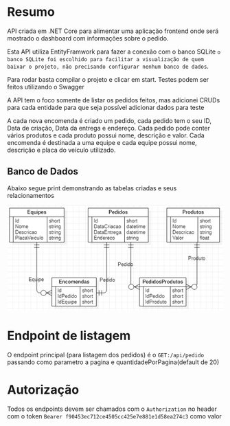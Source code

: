 # Resumo
API criada em .NET Core para alimentar uma aplicação frontend onde será mostrado o dashboard com informações sobre o pedido.

Esta API utiliza EntityFramwork para fazer a conexão com o banco SQLite `o banco SQLite foi escolhido para facilitar a visualização de quem baixar o projeto, não precisando configurar nenhum banco de dados`.

Para rodar basta compilar o projeto e clicar em start. Testes podem ser feitos utilizando o Swagger

A API tem o foco somente de listar os pedidos feitos, mas adicionei CRUDs para cada entidade para que seja possível adicionar dados para teste

A cada nova encomenda é criado um pedido, cada pedido tem o seu ID, Data de criação, Data da entrega e endereço. Cada pedido pode conter vários produtos e cada produto possui nome, descrição e valor. Cada encomenda é destinada a uma equipe e cada equipe possui nome, descrição e placa do veículo utilizado.

## Banco de Dados
Abaixo segue print demonstrando as tabelas criadas e seus relacionamentos

![ERD](./Tabelas.png)

# Endpoint de listagem
O endpoint principal (para listagem dos pedidos) é o `GET:/api/pedido` passando como parametro a pagina e quantidadePorPagina(default de 20) 

# Autorização
Todos os endpoints devem ser chamados com o `Authorization` no header com o token `Bearer f90453ec712ce4505cc425e7e881e1d58ea274c3` como valor